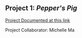 ## Project 1: *Pepper's Pig* 

[Project Documented at this link](../michelle/project1.md)

Project Collaborator: Michelle Ma
